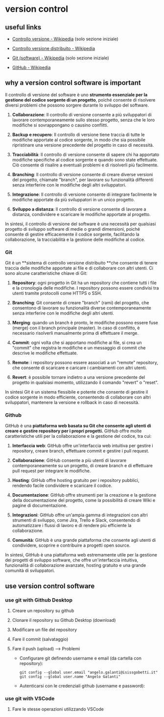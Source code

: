 # version control

## useful links

- [Controllo versione - Wikipedia](https://it.wikipedia.org/wiki/Controllo_versione) (solo sezione iniziale)

- [Controllo versione distribuito - Wikipedia](https://it.wikipedia.org/wiki/Controllo_versione_distribuito)

- [Git (software) - Wikipedia](https://it.wikipedia.org/wiki/Git_(software)) (solo sezione iniziale)

- [GitHub - Wikipedia](https://it.wikipedia.org/wiki/GitHub)



## why a version control software is important

Il controllo di versione del software è uno **strumento essenziale per la gestione del codice sorgente di un progetto**, poiché consente di risolvere diversi problemi che possono sorgere durante lo sviluppo del software.

1. **Collaborazione**: Il controllo di versione consente a più sviluppatori di lavorare contemporaneamente sullo stesso progetto, senza che le loro modifiche si sovrappongano o causino conflitti.

2. **Backup e recupero**: Il controllo di versione tiene traccia di tutte le modifiche apportate al codice sorgente, in modo che sia possibile ripristinare una versione precedente del progetto in caso di necessità.

3. **Tracciabilità**: Il controllo di versione consente di sapere chi ha apportato modifiche specifiche al codice sorgente e quando sono state effettuate. Ciò consente di risalire a eventuali problemi e di risolverli più facilmente.

4. **Branching**: Il controllo di versione consente di creare diverse versioni del progetto, chiamate "branch", per lavorare su funzionalità differenti senza interferire con le modifiche degli altri sviluppatori.

5. **Integrazione**: Il controllo di versione consente di integrare facilmente le modifiche apportate da più sviluppatori in un unico progetto.

6. **Sviluppo a distanza**: Il controllo di versione consente di lavorare a distanza, condividere e scaricare le modifiche apportate al progetto.

In sintesi, il controllo di versione del software è una necessità per qualsiasi progetto di sviluppo software di medie o grandi dimensioni, poiché consente di gestire efficacemente il codice sorgente, facilitando la collaborazione, la tracciabilità e la gestione delle modifiche al codice.



### Git

Git è un **sistema di controllo versione distribuito **che consente di tenere traccia delle modifiche apportate ai file e di collaborare con altri utenti. Ci sono alcune caratteristiche chiave di Git:

1. **Repository**: ogni progetto in Git ha un repository che contiene tutti i file e la cronologia delle modifiche. I repository possono essere condivisi tra utenti tramite protocolli come HTTPS o SSH.

2. **Branching**: Git consente di creare "branch" (rami) del progetto, che consentono di lavorare su funzionalità diverse contemporaneamente senza interferire con le modifiche degli altri utenti.

3. **Merging**: quando un branch è pronto, le modifiche possono essere fuse (merge) con il branch principale (master). In caso di conflitto, è necessario risolverli manualmente prima di effettuare il merge.

4. **Commit**: ogni volta che si apportano modifiche ai file, si crea un "commit" che registra le modifiche e un messaggio di commit che descrive le modifiche effettuate.

5. **Remote**: i repository possono essere associati a un "remote" repository, che consente di scaricare e caricare i cambiamenti con altri utenti.

6. **Revert**: è possibile tornare indietro a una versione precedente del progetto in qualsiasi momento, utilizzando il comando "revert" o "reset".

In sintesi Git è un sistema flessibile e potente che consente di gestire il codice sorgente in modo efficiente, consentendo di collaborare con altri sviluppatori, mantenere la versione e rollback in caso di necessità.



### Github

GitHub è una **piattaforma web basata su Git che consente agli utenti di creare e gestire repository per i propri progetti.**  GitHub offre molte caratteristiche utili per la collaborazione e la gestione del codice, tra cui:

1. **Interfaccia web**: GitHub offre un'interfaccia web intuitiva per gestire i repository, creare branch, effettuare commit e gestire i pull request.

2. **Collaborazione**: GitHub consente a più utenti di lavorare contemporaneamente su un progetto, di creare branch e di effettuare pull request per integrare le modifiche.

3. **Hosting**: GitHub offre hosting gratuito per i repository pubblici, rendendo facile condividere e scaricare il codice.

4. **Documentazione**: GitHub offre strumenti per la creazione e la gestione della documentazione del progetto, come la possibilità di creare Wiki e pagine di documentazione.

5. **Integrazioni**: GitHub offre un'ampia gamma di integrazioni con altri strumenti di sviluppo, come Jira, Trello e Slack, consentendo di automatizzare i flussi di lavoro e di rendere più efficiente la collaborazione.

6. **Comunità**: GitHub è una grande piattaforma che consente agli utenti di condividere, scoprire e contribuire a progetti open source.

In sintesi, GitHub è una piattaforma web estremamente utile per la gestione dei progetti di sviluppo software, che offre un'interfaccia intuitiva, funzionalità di collaborazione avanzate, hosting gratuito e una grande comunità di sviluppatori.



## use version control software

### use git with Github Desktop

1. Creare un repository su github

2. Clonare il repository su Github Desktop (download)

3. Modificare un file del repository

4. Fare il commit (salvataggio)

5. Fare il push (upload) --> Problemi
   
   - Configurare git definendo username e email (da cartella con repository):
     
     ```
     git config --global user.email "angelo.galanti@isissgobetti.it"
     git config --global user.name "Angelo Galanti"
     ```
   
   - Autenticarsi con le credenziali github (username e password):

### use git with VSCode

1. Fare le stesse operazioni utilizzando VSCode
